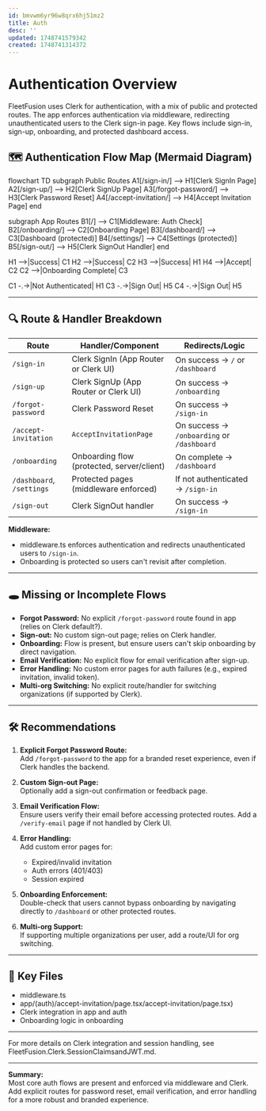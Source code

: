 ```yaml
---
id: bmvwm6yr96w8qrx6hj51mz2
title: Auth
desc: ''
updated: 1748741579342
created: 1748741314372
---
```


# Authentication Overview

FleetFusion uses Clerk for authentication, with a mix of public and protected routes. The app
enforces authentication via middleware, redirecting unauthenticated users to the Clerk sign-in page.
Key flows include sign-in, sign-up, onboarding, and protected dashboard access.

## 🗺️ Authentication Flow Map (Mermaid Diagram)

flowchart TD subgraph Public Routes A1[/sign-in/] --> H1[Clerk SignIn Page] A2[/sign-up/] -->
H2[Clerk SignUp Page] A3[/forgot-password/] --> H3[Clerk Password Reset] A4[/accept-invitation/] -->
H4[Accept Invitation Page] end

subgraph App Routes B1[/] --> C1[Middleware: Auth Check] B2[/onboarding/] --> C2[Onboarding Page]
B3[/dashboard/] --> C3[Dashboard (protected)] B4[/settings/] --> C4[Settings (protected)]
B5[/sign-out/] --> H5[Clerk SignOut Handler] end

H1 -->|Success| C1 H2 -->|Success| C2 H3 -->|Success| H1 H4 -->|Accept| C2 C2 -->|Onboarding
Complete| C3

C1 -.->|Not Authenticated| H1 C3 -.->|Sign Out| H5 C4 -.->|Sign Out| H5

---

## 🔍 Route & Handler Breakdown

| Route                     | Handler/Component                          | Redirects/Logic                            |
| ------------------------- | ------------------------------------------ | ------------------------------------------ |
| `/sign-in`                | Clerk SignIn (App Router or Clerk UI)      | On success → `/` or `/dashboard`           |
| `/sign-up`                | Clerk SignUp (App Router or Clerk UI)      | On success → `/onboarding`                 |
| `/forgot-password`        | Clerk Password Reset                       | On success → `/sign-in`                    |
| `/accept-invitation`      | `AcceptInvitationPage`                     | On success → `/onboarding` or `/dashboard` |
| `/onboarding`             | Onboarding flow (protected, server/client) | On complete → `/dashboard`                 |
| `/dashboard`, `/settings` | Protected pages (middleware enforced)      | If not authenticated → `/sign-in`          |
| `/sign-out`               | Clerk SignOut handler                      | On success → `/sign-in`                    |

**Middleware:**

- middleware.ts enforces authentication and redirects unauthenticated users to `/sign-in`.
- Onboarding is protected so users can't revisit after completion.

---

## 🕳️ Missing or Incomplete Flows

- **Forgot Password:** No explicit `/forgot-password` route found in app (relies on Clerk default?).
- **Sign-out:** No custom sign-out page; relies on Clerk handler.
- **Onboarding:** Flow is present, but ensure users can't skip onboarding by direct navigation.
- **Email Verification:** No explicit flow for email verification after sign-up.
- **Error Handling:** No custom error pages for auth failures (e.g., expired invitation, invalid
  token).
- **Multi-org Switching:** No explicit route/handler for switching organizations (if supported by
  Clerk).

---

## 🛠️ Recommendations

1. **Explicit Forgot Password Route:**  
   Add `/forgot-password` to the app for a branded reset experience, even if Clerk handles the
   backend.

2. **Custom Sign-out Page:**  
   Optionally add a sign-out confirmation or feedback page.

3. **Email Verification Flow:**  
   Ensure users verify their email before accessing protected routes. Add a `/verify-email` page if
   not handled by Clerk UI.

4. **Error Handling:**  
   Add custom error pages for:

   - Expired/invalid invitation
   - Auth errors (401/403)
   - Session expired

5. **Onboarding Enforcement:**  
   Double-check that users cannot bypass onboarding by navigating directly to `/dashboard` or other
   protected routes.

6. **Multi-org Support:**  
   If supporting multiple organizations per user, add a route/UI for org switching.

---

## 📂 Key Files

- middleware.ts
- app/(auth)/accept-invitation/page.tsx/accept-invitation/page.tsx)
- Clerk integration in app and auth
- Onboarding logic in onboarding

---

For more details on Clerk integration and session handling, see
FleetFusion.Clerk.SessionClaimsandJWT.md.

---

**Summary:**  
Most core auth flows are present and enforced via middleware and Clerk. Add explicit routes for
password reset, email verification, and error handling for a more robust and branded experience.
